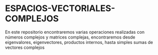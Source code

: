 # ESPACIOS-VECTORIALES-COMPLEJOS
En este repositorio encontraremos varias operaciones realizadas con números complejos y matrices complejas, encontraremos desde eigenvalores, eigenvectores, productos internos, hasta simples sumas de vectores complejos
